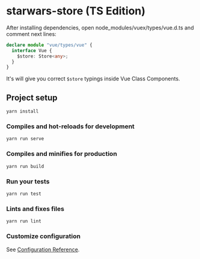 # starwars-store (TS Edition)

After installing dependencies, open node_modules/vuex/types/vue.d.ts and comment next lines:
```typescript
declare module "vue/types/vue" {
  interface Vue {
    $store: Store<any>;
  }
}
```
It's will give you correct `$store` typings inside Vue Class Components.

## Project setup
```
yarn install
```

### Compiles and hot-reloads for development
```
yarn run serve
```

### Compiles and minifies for production
```
yarn run build
```

### Run your tests
```
yarn run test
```

### Lints and fixes files
```
yarn run lint
```

### Customize configuration
See [Configuration Reference](https://cli.vuejs.org/config/).
